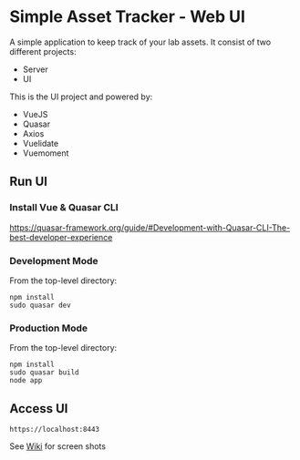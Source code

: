 # Simple Asset Tracker - Web UI

A simple application to keep track of your lab assets. It consist of two different projects:

* Server
* UI

This is the UI project and powered by:

* VueJS
* Quasar
* Axios
* Vuelidate
* Vuemoment

## Run UI

### Install Vue & Quasar CLI

https://quasar-framework.org/guide/#Development-with-Quasar-CLI-The-best-developer-experience

### Development Mode

From the top-level directory:

```
npm install
sudo quasar dev
```

### Production Mode

From the top-level directory:

```
npm install
sudo quasar build
node app
```

## Access UI

```
https://localhost:8443
```

See [Wiki](https://github.com/sendtorrk/sat_web_ui/wiki) for screen shots
